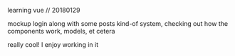 learning vue // 20180129

mockup login along with some posts kind-of system, checking out how the components work, models, et cetera

really cool! I enjoy working in it
